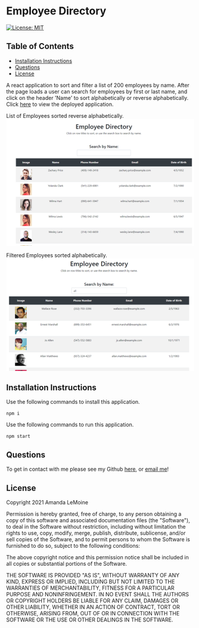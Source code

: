 # Employee Directory
[![License: MIT](https://img.shields.io/badge/License-MIT-blue.svg)](https://opensource.org/licenses/MIT)

## Table of Contents
* [Installation Instructions](#installation-instructions)
* [Questions](#questions)
* [License](#license)


A react application to sort and filter a list of 200 employees by name. After the page loads a user can search for employees by first or last name, and click on the header 'Name' to sort alphabetically or reverse alphabetically. Click [here](https://veryfaye.github.io/EmployeeDirectory) to view the deployed application.

List of Employees sorted reverse alphabetically.
![Employee Directory](EmployeeDirectory.png)

Filtered Employees sorted alphabetically.
![Filtered Employee Directory](FilteredEmployeeDirectory.png)

## Installation Instructions
Use the following commands to install this application.
```
npm i
```
Use the following commands to run this application.
```
npm start
```

## Questions
To get in contact with me please see my Github [here](https.github.com/undefined), or [email me](mailto:undefined)!

## License
Copyright 2021 Amanda LeMoine

Permission is hereby granted, free of charge, to any person obtaining a copy of this software and associated documentation files (the "Software"), to deal in the Software without restriction, including without limitation the rights to use, copy, modify, merge, publish, distribute, sublicense, and/or sell copies of the Software, and to permit persons to whom the Software is furnished to do so, subject to the following conditions:

The above copyright notice and this permission notice shall be included in all copies or substantial portions of the Software.

THE SOFTWARE IS PROVIDED "AS IS", WITHOUT WARRANTY OF ANY KIND, EXPRESS OR IMPLIED, INCLUDING BUT NOT LIMITED TO THE WARRANTIES OF MERCHANTABILITY, FITNESS FOR A PARTICULAR PURPOSE AND NONINFRINGEMENT. IN NO EVENT SHALL THE AUTHORS OR COPYRIGHT HOLDERS BE LIABLE FOR ANY CLAIM, DAMAGES OR OTHER LIABILITY, WHETHER IN AN ACTION OF CONTRACT, TORT OR OTHERWISE, ARISING FROM, OUT OF OR IN CONNECTION WITH THE SOFTWARE OR THE USE OR OTHER DEALINGS IN THE SOFTWARE.